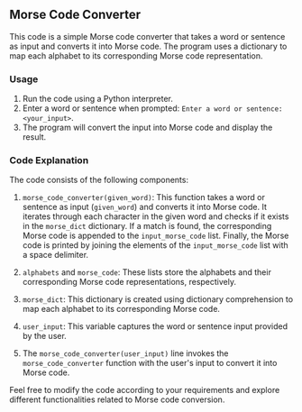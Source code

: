 ## Morse Code Converter

This code is a simple Morse code converter that takes a word or sentence as input and converts it into Morse code. The program uses a dictionary to map each alphabet to its corresponding Morse code representation.

### Usage

1. Run the code using a Python interpreter.
2. Enter a word or sentence when prompted: `Enter a word or sentence: <your_input>`.
3. The program will convert the input into Morse code and display the result.

### Code Explanation

The code consists of the following components:

1. `morse_code_converter(given_word)`: This function takes a word or sentence as input (`given_word`) and converts it into Morse code. It iterates through each character in the given word and checks if it exists in the `morse_dict` dictionary. If a match is found, the corresponding Morse code is appended to the `input_morse_code` list. Finally, the Morse code is printed by joining the elements of the `input_morse_code` list with a space delimiter.

2. `alphabets` and `morse_code`: These lists store the alphabets and their corresponding Morse code representations, respectively.

3. `morse_dict`: This dictionary is created using dictionary comprehension to map each alphabet to its corresponding Morse code.

4. `user_input`: This variable captures the word or sentence input provided by the user.

5. The `morse_code_converter(user_input)` line invokes the `morse_code_converter` function with the user's input to convert it into Morse code.

Feel free to modify the code according to your requirements and explore different functionalities related to Morse code conversion.
